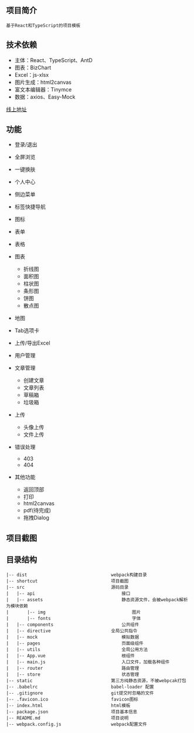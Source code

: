 ## 项目简介

    基于React和TypeScript的项目模板

## 技术依赖
- 主体：React、TypeScript、AntD
- 图表：BizChart
- Excel：js-xlsx
- 图片生成：html2canvas
- 富文本编辑器：Tinymce
- 数据：axios、Easy-Mock

[线上地址](https://wluyao.github.io/admin/dist/index.html)  

## 功能

- 登录/退出

- 全屏浏览

- 一键换肤

- 个人中心

- 侧边菜单

- 标签快捷导航

- 图标

- 表单

- 表格

- 图表

  - 折线图
  - 面积图
  - 柱状图
  - 条形图
  - 饼图
  - 散点图

- 地图
- Tab选项卡

- 上传/导出Excel

- 用户管理

- 文章管理
  - 创建文章
  - 文章列表
  - 草稿箱
  - 垃圾箱

- 上传
  - 头像上传
  - 文件上传

- 错误处理
  - 403
  - 404

- 其他功能
  - 返回顶部
  - 打印
  - html2canvas
  - pdf(待完成)
  - 拖拽Dialog



##  项目截图




## 目录结构

```
|-- dist								webpack构建目录
|-- shortcut							项目截图
|-- src									源码目录
|	|-- api									接口
|	|-- assets								静态资源文件，会被webpack解析为模块依赖
|		|-- img									图片
|		|-- fonts								字体
|	|-- components                      	公共组件
|	|-- directive                      	全局公共指令
|	|-- mock								模拟数据
|	|-- pages								页面级组件	
|	|-- utils								全局公用方法	
|	|-- App.vue								根组件
|	|-- main.js								入口文件，加载各种组件
|	|-- router							    路由管理	
|	|-- store							    状态管理					
|-- static								第三方纯静态资源，不被webpcak打包
|-- .babelrc							babel-loader 配置
|-- .gitignore							git提交时忽略的文件
|-- .favicon.ico   					    favicon图标
|-- index.html							html模板
|--	package.json						项目基本信息
|-- README.md							项目说明
|-- webpack.config.js					webpack配置文件
```
